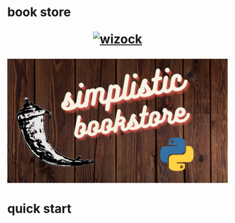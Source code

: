 # book store  <p align="center"> <a href="https://paypal.me/RonnyFromDisc?country.x=US&locale.x=en_AU"><img src="https://img.shields.io/badge/paypal-donate-yellow.svg" alt="wizock" /></a>     </p>
<img src='https://github.com/Wizock/book_store/blob/master/Simplistic%20bookstore.png'>

# quick start

```py
```

